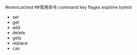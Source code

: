 #memcached
##常用命令
command key flages exptime bytest

* set 
* get 
* add
* delete
* gets
* replace
* cas 

